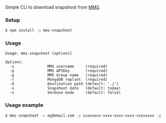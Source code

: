Simple CLI to download snapshoot from [MMS](https://mms.mongodb.com/).

### Setup
```sh
$ npm install -g mms-snapshoot
```
### Usage

```
Usage: mms-snapshoot [options]

Options:
  -u               MMS username 	(required)
  -p               MMS APIKey   	(required)
  -g               MMS Group name   (required)
  -r               MongoDB replset  (required)
  -d               Destination path (default: './')
  -s 			   Snapshoot date   (default: today)
  -v 			   Verbose mode     (default: false)
  ```

### Usage example
```sh
$ mms-snapshoot -u my@email.com -p xxxxxxxx-xxxx-xxxx-xxxx-xxxxxxxx -g my-group -r my-replset -s 2015-08-01 -v true -d /home/
```
